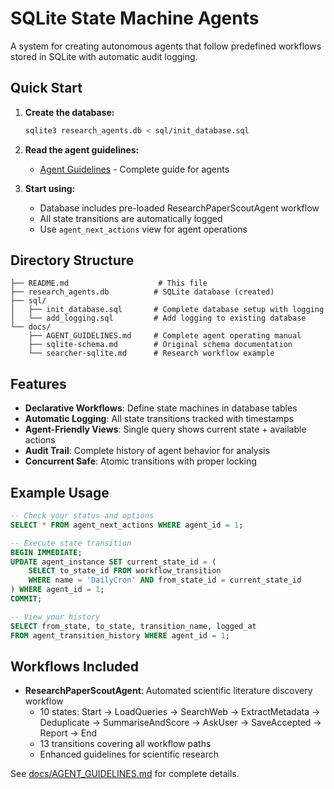 # SQLite State Machine Agents

A system for creating autonomous agents that follow predefined workflows stored in SQLite with automatic audit logging.

## Quick Start

1. **Create the database:**
   ```bash
   sqlite3 research_agents.db < sql/init_database.sql
   ```

2. **Read the agent guidelines:**
   - [Agent Guidelines](docs/AGENT_GUIDELINES.md) - Complete guide for agents

3. **Start using:**
   - Database includes pre-loaded ResearchPaperScoutAgent workflow
   - All state transitions are automatically logged
   - Use `agent_next_actions` view for agent operations

## Directory Structure

```
├── README.md                    # This file
├── research_agents.db          # SQLite database (created)
├── sql/
│   ├── init_database.sql       # Complete database setup with logging
│   └── add_logging.sql         # Add logging to existing database
└── docs/
    ├── AGENT_GUIDELINES.md     # Complete agent operating manual
    ├── sqlite-schema.md        # Original schema documentation
    └── searcher-sqlite.md      # Research workflow example
```

## Features

- **Declarative Workflows**: Define state machines in database tables
- **Automatic Logging**: All state transitions tracked with timestamps
- **Agent-Friendly Views**: Single query shows current state + available actions
- **Audit Trail**: Complete history of agent behavior for analysis
- **Concurrent Safe**: Atomic transitions with proper locking

## Example Usage

```sql
-- Check your status and options
SELECT * FROM agent_next_actions WHERE agent_id = 1;

-- Execute state transition
BEGIN IMMEDIATE;
UPDATE agent_instance SET current_state_id = (
    SELECT to_state_id FROM workflow_transition 
    WHERE name = 'DailyCron' AND from_state_id = current_state_id
) WHERE agent_id = 1;
COMMIT;

-- View your history
SELECT from_state, to_state, transition_name, logged_at 
FROM agent_transition_history WHERE agent_id = 1;
```

## Workflows Included

- **ResearchPaperScoutAgent**: Automated scientific literature discovery workflow
  - 10 states: Start → LoadQueries → SearchWeb → ExtractMetadata → Deduplicate → SummariseAndScore → AskUser → SaveAccepted → Report → End
  - 13 transitions covering all workflow paths
  - Enhanced guidelines for scientific research

See [docs/AGENT_GUIDELINES.md](docs/AGENT_GUIDELINES.md) for complete details.
